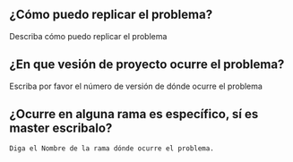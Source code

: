 ## ¿Cómo puedo replicar el problema?
  Describa cómo puedo replicar el problema
## ¿En que vesión de proyecto ocurre el problema?
   Escriba por favor el número de versión de dónde  ocurre el problema
## ¿Ocurre en alguna rama es específico, sí es master escribalo?
    Diga el Nombre de la rama dónde ocurre el problema.
